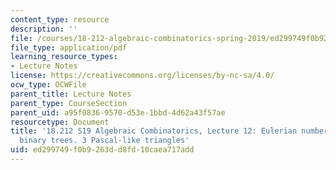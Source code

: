 ```yaml
---
content_type: resource
description: ''
file: /courses/18-212-algebraic-combinatorics-spring-2019/ed299749f0b9263dd8fd10caea717add_MIT18_212S19_lec12.pdf
file_type: application/pdf
learning_resource_types:
- Lecture Notes
license: https://creativecommons.org/licenses/by-nc-sa/4.0/
ocw_type: OCWFile
parent_title: Lecture Notes
parent_type: CourseSection
parent_uid: a95f0836-9570-d53e-1bbd-4d62a43f57ae
resourcetype: Document
title: '18.212 S19 Algebraic Combinatorics, Lecture 12: Eulerian numbers. Increasing
  binary trees. 3 Pascal-like triangles'
uid: ed299749-f0b9-263d-d8fd-10caea717add
---
```

